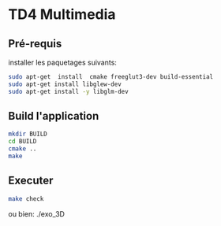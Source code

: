 # TD4 Multimedia

## Pré-requis
installer les paquetages suivants:

```bash
sudo apt-get  install  cmake freeglut3-dev build-essential
sudo apt-get install libglew-dev
sudo apt-get install -y libglm-dev
```

## Build l'application

```bash
mkdir BUILD
cd BUILD
cmake ..
make 
```


## Executer

```bash
make check
```

ou bien:
./exo_3D








